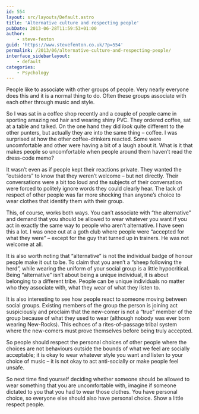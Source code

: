 ```yaml
---
id: 554
layout: src/layouts/Default.astro
title: 'Alternative culture and respecting people'
pubDate: 2013-06-28T11:59:53+01:00
author:
    - steve-fenton
guid: 'https://www.stevefenton.co.uk/?p=554'
permalink: /2013/06/alternative-culture-and-respecting-people/
interface_sidebarlayout:
    - default
categories:
    - Psychology
---
```


People like to associate with other groups of people. Very nearly everyone does this and it is a normal thing to do. Often these groups associate with each other through music and style.

So I was sat in a coffee shop recently and a couple of people came in sporting amazing red hair and wearing shiny PVC. They ordered coffee, sat at a table and talked. On the one hand they did *look* quite different to the other punters, but actually they are into the same thing – coffee. I was surprised at how the other coffee-drinkers reacted. Some were uncomfortable and other were having a bit of a laugh about it. What is it that makes people so uncomfortable when people around them haven’t read the dress-code memo?

It wasn’t even as if people kept their reactions private. They wanted the “outsiders” to know that they weren’t welcome – but not directly. Their conversations were a bit too loud and the subjects of their conversation were forced to politely ignore words they could clearly hear. The lack of respect of other people was far more shocking than anyone’s choice to wear clothes that identify them with their group.

This, of course, works both ways. You can’t associate with “the alternative” and demand that you should be allowed to wear whatever you want if you act in exactly the same way to people who aren’t alternative. I have seen this a lot. I was once out at a goth club where people were “accepted for what they were” – except for the guy that turned up in trainers. He was not welcome at all.

It is also worth noting that “alternative” is not the individual badge of honour people make it out to be. To claim that you aren’t a “sheep following the herd”, while wearing the uniform of your social group is a little hypocritical. Being “alternative” isn’t about being a unique individual, it is about belonging to a different tribe. People can be unique individuals no matter who they associate with, what they wear of what they listen to.

It is also interesting to see how people react to someone moving between social groups. Existing members of the group the person is joining act suspiciously and proclaim that the new-comer is not a “true” member of the group because of what they used to wear (although nobody was ever born wearing New-Rocks). This echoes of a rites-of-passage tribal system where the new-comers must prove themselves before being truly accepted.

So people should respect the personal choices of other people where the choices are not behaviours outside the bounds of what we feel are socially acceptable; it is okay to wear whatever style you want and listen to your choice of music – it is not okay to act anti-socially or make people feel unsafe.

So next time find yourself deciding whether someone should be allowed to wear something that you are uncomfortable with, imagine if someone dictated to you that you had to wear those clothes. You have personal choice, so everyone else should also have personal choice. Show a little respect people.